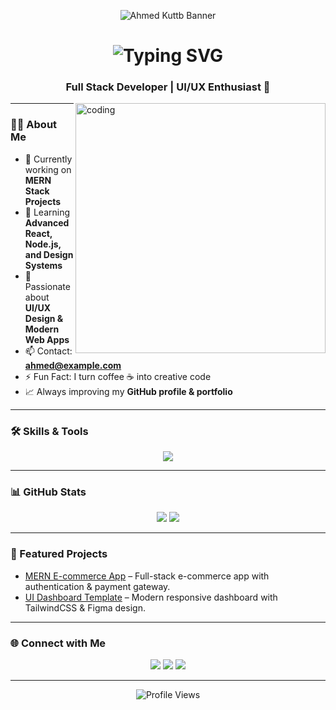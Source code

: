 <p align="center">
  <img src="https://i.ibb.co/4R8V8hK/github-banner.png" alt="Ahmed Kuttb Banner" />
</p>
<h1 align="center">
  <img src="https://readme-typing-svg.herokuapp.com?font=Fira+Code&pause=1000&color=00F7FF&center=true&vCenter=true&width=550&lines=Hi+%F0%9F%91%8B%2C+I'm+Ahmed+Kuttb;Full+Stack+Developer+(MERN);UI%2FUX+Designer;Turning+coffee+%E2%98%95+into+code+%F0%9F%9A%80;Always+Learning+%26+Improving" alt="Typing SVG" />
</h1>

<h3 align="center">Full Stack Developer | UI/UX Enthusiast 🚀</h3>

<img align="right" alt="coding" width="400" src="https://media.giphy.com/media/qgQUggAC3Pfv687qPC/giphy.gif">

---

### 👨‍💻 About Me
- 🔭 Currently working on **MERN Stack Projects**
- 🌱 Learning **Advanced React, Node.js, and Design Systems**
- 🎨 Passionate about **UI/UX Design & Modern Web Apps**
- 📫 Contact: **ahmed@example.com**
- ⚡ Fun Fact: I turn coffee ☕ into creative code
- 📈 Always improving my **GitHub profile & portfolio**

---

### 🛠 Skills & Tools
<p align="center">
<img src="https://skillicons.dev/icons?i=html,css,js,ts,react,nodejs,express,mongodb,git,figma,tailwind,bootstrap,github,vscode" />
</p>

---

### 📊 GitHub Stats
<p align="center">
  <img src="https://github-readme-stats.vercel.app/api?username=ahmedkuttb&show_icons=true&theme=radical" />
  <img src="https://github-readme-streak-stats.herokuapp.com/?user=ahmedkuttb&theme=radical" />
</p>

---

### 🚀 Featured Projects
- [MERN E-commerce App](https://github.com/ahmedkuttb/mern-ecommerce) – Full-stack e-commerce app with authentication & payment gateway.
- [UI Dashboard Template](https://github.com/ahmedkuttb/ui-dashboard) – Modern responsive dashboard with TailwindCSS & Figma design.

---

### 🌐 Connect with Me
<p align="center">
<a href="https://linkedin.com/in/ahmedkuttb" target="_blank"><img src="https://skillicons.dev/icons?i=linkedin" /></a>
<a href="https://twitter.com/ahmedkuttb" target="_blank"><img src="https://skillicons.dev/icons?i=twitter" /></a>
<a href="mailto:ahmed@example.com"><img src="https://skillicons.dev/icons?i=gmail" /></a>
</p>

---

<p align="center">
  <img src="https://komarev.com/ghpvc/?username=ahmedkuttb&label=Profile%20Views&color=0e75b6&style=flat" alt="Profile Views" />
</p>
